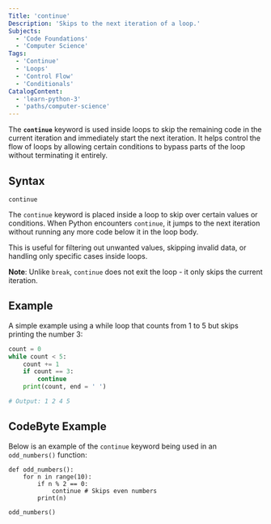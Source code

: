 ```yaml
---
Title: 'continue'
Description: 'Skips to the next iteration of a loop.'
Subjects:
  - 'Code Foundations'
  - 'Computer Science'
Tags:
  - 'Continue'
  - 'Loops'
  - 'Control Flow'
  - 'Conditionals'
CatalogContent:
  - 'learn-python-3'
  - 'paths/computer-science'
---
```


The **`continue`** keyword is used inside loops to skip the remaining code in the current iteration and immediately start the next iteration. It helps control the flow of loops by allowing certain conditions to bypass parts of the loop without terminating it entirely.

## Syntax

```pseudo
continue
```

The `continue` keyword is placed inside a loop to skip over certain values or conditions. When Python encounters `continue`, it jumps to the next iteration without running any more code below it in the loop body.

This is useful for filtering out unwanted values, skipping invalid data, or handling only specific cases inside loops.

**Note**: Unlike `break`, `continue` does not exit the loop - it only skips the current iteration.

## Example

A simple example using a while loop that counts from 1 to 5 but skips printing the number 3:

```py
count = 0
while count < 5:
    count += 1
    if count == 3:
        continue
    print(count, end = ' ')

# Output: 1 2 4 5
```

## CodeByte Example

Below is an example of the `continue` keyword being used in an `odd_numbers()` function:

```codebyte/python
def odd_numbers():
    for n in range(10):
        if n % 2 == 0:
            continue # Skips even numbers
        print(n)

odd_numbers()
```

